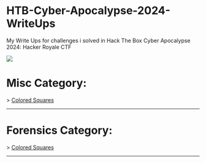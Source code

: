 # HTB-Cyber-Apocalypse-2024-WriteUps
My Write Ups for challenges i solved in Hack The Box Cyber Apocalypse 2024: Hacker Royale CTF

![](https://ctf.hackthebox.com/storage/ctf/banners/DREwio2TXADvSLScO07rux2olm6vjUoEXQPPAKBC.jpg)


# Misc Category:

\> [Colored Squares]()

---------------------------------------------

# Forensics Category:

\> [Colored Squares]()

---------------------------------------------